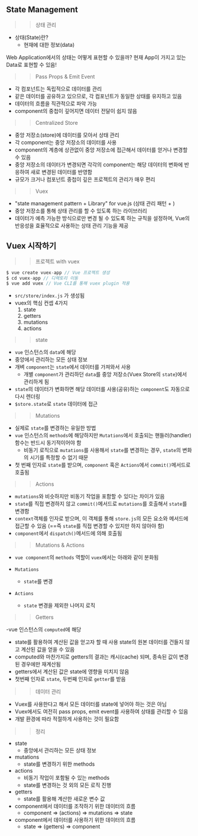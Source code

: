 ## State Management
>> 상태 관리

- 상태(State)란?
  - 현재에 대한 정보(data)

Web Application에서의 상태는 어떻게 표현할 수 있을까?
현재 App이 가지고 있는 Data로 표현할 수 있음!

>> Pass Props & Emit Event
- 각 컴포넌트는 독립적으로 데이터를 관리
- 같은 데이터를 공유하고 있으므로, 각 컴포넌트가 동일한 상태를 유지하고 있음
- 데이터의 흐름을 직관적으로 파악 가능
- component의 중첩이 깊어지면 데이터 전달이 쉽지 않음

>> Centralized Store
- 중앙 저장소(store)에 데이터를 모아서 상태 관리
- 각 component는 중앙 저장소의 데이터를 사용
- component의 계층에 상관없이 중앙 저장소에 접근해서 데이터를 얻거나 변경할 수 있음
- 중앙 저장소의 데이터가 변경되면 각각의 component는 해당 데이터의 변화에 반응하여 새로 변경된 데이터를 반영함
- 규모가 크거나 컴포넌트 중첩이 깊은 프로젝트의 관리가 매우 편리

>> Vuex
- "state management pattern + Library" for vue.js (상태 관리 패턴 + )
- 중앙 저장소를 통해 상태 관리를 할 수 있도록 하는 라이브러리
- 데이터가 예측 가능한 방식으로만 변경 될 수 있도록 하는 규칙을 설정하며, Vue의 반응성을 효율적으로 사용하는 상태 관리 기능을 제공

## Vuex 시작하기
>> 프로젝트 with vuex
``` JavaScript
$ vue create vuex-app // Vue 프로젝트 생성
$ cd vuex-app // 디렉토리 이동
$ vue add vuex // Vue CLI를 통해 vuex plugin 적용
```
- `src/store/index.js` 가 생성됨
- vuex의 핵심 컨셉 4가지
  1. state
  2. getters
  3. mutations
  4. actions

>> state
- `vue` 인스턴스의 `data`에 해당
- 중앙에서 관리하는 모든 상태 정보
- 개벼 `component`는 `state`에서 데이터를 가져와서 사용
  - 개별 `component`가 관리하던 `data`를 중앙 저장소(Vuex Store의 `state`)에서 관리하게 됨
- `state`의 데이터가 변화하면 해당 데이터를 사용(공유)하는 `component`도 자동으로 다시 렌더링
- `$store.state`로 `state` 데이터에 접근

>> Mutations
- 실제로 `state`를 변경하는 유일한 방법
- `vue` 인스턴스의 `methods`에 해당하지만 `Mutations`에서 호출되는 핸들러(handler) 함수는 반드시 동기적이어야 함
  - 비동기 로직으로 `mutations`를 사용해서 `state`를 변경하는 경우, `state`의 변화의 시기를 특정할 수 없기 때문
- 첫 번째 인자로 `state`를 받으며, `component` 혹은 `Actions`에서 `commit()`메서드로 호출됨

>> Actions
- `mutations`와 비슷하지만 비동기 작업을 포함할 수 있다는 차이가 있음
- `state`를 직접 변경하지 않고 `commit()`메서드로 `mutations`를 호출해서 `state`를 변경함
- `context`객체를 인자로 받으며, 이 객체를 통해 `store.js`의 모든 요소와 메서드에 접근할 수 있음 (==즉 `state`를 직접 변경할 수 있지만 하지 않아야 함)
- `component`에서 `dispatch()`메서드에 의해 호출됨

>> Mutations & Actions
- `vue component`의  `methods` 역할이 `vuex`에서는 아래와 같이 분화됨

- `Mutations`
  - `state`를 변경
- `Actions`
  - `state` 변경을 제외한 나머지 로직

>> Getters

-vue 인스턴스의 `computed`에 해당
- state를 활용하여 계산된 값을 얻고자 할 때 사용
state의 원본 데이터를 건들지 않고 계산된 값을 얻을 수 있음
- computed와 마찬가지로 getters의 결과는 캐시(cache) 되며, 종속된 값이 변경된 경우에만 재계산됨
- getters에서 계산된 값은 state에 영향을 미치지 않음
- 첫번째 인자로 `state`, 두번째 인자로 `getter`를 받음

>> 데이터 관리
- Vuex를 사용한다고 해서 모든 데이터를 state에 넣어야 하는 것은 아님
- Vuex에서도 여전히 pass props, emit event를 사용하여 상태를 관리할 수 있음
- 개발 환경에 따라 적절하게 사용하는 것이 필요함

>> 정리

- state
  - 중앙에서 관리하는 모든 상태 정보
- mutations
  - state를 변경하기 위한 methods
- actions
  - 비동기 작업이 포함될 수 있는 methods
  - state를 변경하는 것 외의 모든 로직 진행
- getters
  - state를 활용해 계산한 새로운 변수 값
- component에서 데이터를 조작하기 위한 데이터의 흐름
  - component => (actions) => mutations => state
- component에서 데이터를 사용하기 위한 데이터의 흐름
  - state => (getters) => component

